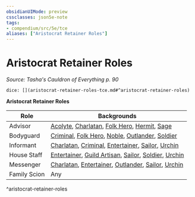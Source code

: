 ```yaml
---
obsidianUIMode: preview
cssclasses: json5e-note
tags:
- compendium/src/5e/tce
aliases: ["Aristocrat Retainer Roles"]
---
```

# Aristocrat Retainer Roles
*Source: Tasha's Cauldron of Everything p. 90* 

`dice: [](aristocrat-retainer-roles-tce.md#^aristocrat-retainer-roles)`

**Aristocrat Retainer Roles**

| Role | Backgrounds |
|------|-------------|
| Advisor | [Acolyte](/2-Mechanics/CLI/backgrounds/acolyte.md), [Charlatan](/2-Mechanics/CLI/backgrounds/charlatan.md), [Folk Hero](/2-Mechanics/CLI/backgrounds/folk-hero.md), [Hermit](/2-Mechanics/CLI/backgrounds/hermit.md), [Sage](/2-Mechanics/CLI/backgrounds/sage.md) |
| Bodyguard | [Criminal](/2-Mechanics/CLI/backgrounds/criminal.md), [Folk Hero](/2-Mechanics/CLI/backgrounds/folk-hero.md), [Noble](/2-Mechanics/CLI/backgrounds/noble.md), [Outlander](/2-Mechanics/CLI/backgrounds/outlander.md), [Soldier](/2-Mechanics/CLI/backgrounds/soldier.md) |
| Informant | [Charlatan](/2-Mechanics/CLI/backgrounds/charlatan.md), [Criminal](/2-Mechanics/CLI/backgrounds/criminal.md), [Entertainer](/2-Mechanics/CLI/backgrounds/entertainer.md), [Sailor](/2-Mechanics/CLI/backgrounds/sailor.md), [Urchin](/2-Mechanics/CLI/backgrounds/urchin.md) |
| House Staff | [Entertainer](/2-Mechanics/CLI/backgrounds/entertainer.md), [Guild Artisan](/2-Mechanics/CLI/backgrounds/guild-artisan.md), [Sailor](/2-Mechanics/CLI/backgrounds/sailor.md), [Soldier](/2-Mechanics/CLI/backgrounds/soldier.md), [Urchin](/2-Mechanics/CLI/backgrounds/urchin.md) |
| Messenger | [Charlatan](/2-Mechanics/CLI/backgrounds/charlatan.md), [Entertainer](/2-Mechanics/CLI/backgrounds/entertainer.md), [Outlander](/2-Mechanics/CLI/backgrounds/outlander.md), [Sailor](/2-Mechanics/CLI/backgrounds/sailor.md), [Urchin](/2-Mechanics/CLI/backgrounds/urchin.md) |
| Family Scion | Any |
^aristocrat-retainer-roles
